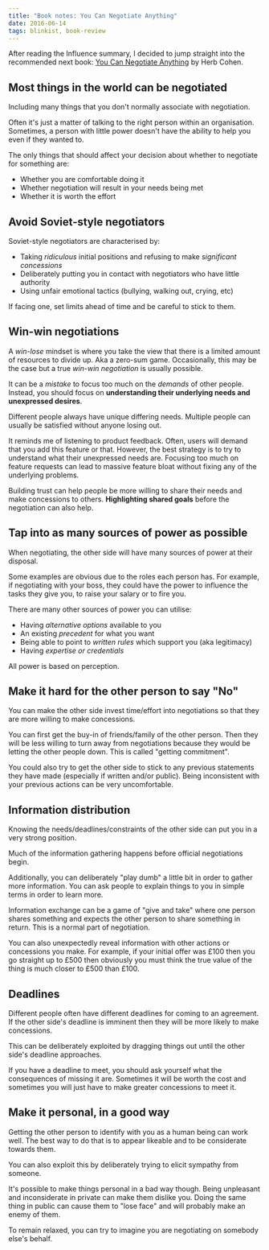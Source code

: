 ```yaml
---
title: "Book notes: You Can Negotiate Anything"
date: 2016-06-14
tags: blinkist, book-review
---
```


After reading the Influence summary, I decided to jump straight into the recommended next book: [You Can Negotiate Anything](https://app.blinkist.com/blinks/you-can-negotiate-anything-en) by Herb Cohen.

<!--more-->

## Most things in the world can be negotiated

Including many things that you don't normally associate with negotiation. 

Often it's just a matter of talking to the right person within an organisation. Sometimes, a person with little power doesn't have the ability to help you even if they wanted to.

The only things that should affect your decision about whether to negotiate for something are:

- Whether you are comfortable doing it
- Whether negotiation will result in your needs being met
- Whether it is worth the effort

## Avoid Soviet-style negotiators

Soviet-style negotiators are characterised by:

- Taking *ridiculous* initial positions and refusing to make *significant concessions*
- Deliberately putting you in contact with negotiators who have little authority
- Using unfair emotional tactics (bullying, walking out, crying, etc)

If facing one, set limits ahead of time and be careful to stick to them.

## Win-win negotiations

A *win-lose* mindset is where you take the view that there is a limited amount of resources to divide up. Aka a zero-sum game. Occasionally, this may be the case but a true *win-win negotiation* is usually possible. 

It can be a *mistake* to focus too much on the *demands* of other people. Instead, you should focus on **understanding their underlying needs and unexpressed desires**. 

Different people always have unique differing needs. Multiple people can usually be satisfied without anyone losing out.

It reminds me of listening to product feedback. Often, users will demand that you add this feature or that. However, the best strategy is to try to understand what their unexpressed needs are. Focusing too much on feature requests can lead to massive feature bloat without fixing any of the underlying problems. 

Building trust can help people be more willing to share their needs and make concessions to others. **Highlighting shared goals** before the negotiation can also help. 

## Tap into as many sources of power as possible

When negotiating, the other side will have many sources of power at their disposal. 

Some examples are obvious due to the roles each person has. For example, if negotiating with your boss, they could have the power to influence the tasks they give you, to raise your salary or to fire you.

There are many other sources of power you can utilise:

- Having *alternative options* available to you
- An existing *precedent* for what you want
- Being able to point to *written rules* which support you (aka legitimacy)
- Having *expertise or credentials*

All power is based on perception.

## Make it hard for the other person to say "No"

You can make the other side invest time/effort into negotiations so that they are more willing to make concessions. 

You can first get the buy-in of friends/family of the other person. Then they will be less willing to turn away from negotiations because they would be letting the other people down. This is called "getting commitment".

You could also try to get the other side to stick to any previous statements they have made (especially if written and/or public). Being inconsistent with your previous actions can be very uncomfortable.

## Information distribution

Knowing the needs/deadlines/constraints of the other side can put you in a very strong position. 

Much of the information gathering happens before official negotiations begin. 

Additionally, you can deliberately "play dumb" a little bit in order to gather more information. You can ask people to explain things to you in simple terms in order to learn more. 

Information exchange can be a game of "give and take" where one person shares something and expects the other person to share something in return. This is a normal part of negotiation.

You can also unexpectedly reveal information with other actions or concessions you make. For example, if your initial offer was £100 then you go straight up to £500 then obviously you must think the true value of the thing is much closer to £500 than £100.

## Deadlines

Different people often have different deadlines for coming to an agreement. If the other side's deadline is imminent then they will be more likely to make concessions.

This can be deliberately exploited by dragging things out until the other side's deadline approaches.

If you have a deadline to meet, you should ask yourself what the consequences of missing it are. Sometimes it will be worth the cost and sometimes you will just have to make greater concessions to meet it.

## Make it personal, in a good way

Getting the other person to identify with you as a human being can work well. The best way to do that is to appear likeable and to be considerate towards them. 

You can also exploit this by deliberately trying to elicit sympathy from someone. 

It's possible to make things personal in a bad way though. Being unpleasant and inconsiderate in private can make them dislike you. Doing the same thing in public can cause them to "lose face" and will probably make an enemy of them.

To remain relaxed, you can try to imagine you are negotiating on somebody else's behalf. 
